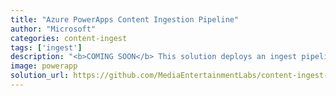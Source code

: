 ```yaml
---
title: "Azure PowerApps Content Ingestion Pipeline"
author: "Microsoft"
categories: content-ingest
tags: ['ingest']
description: "<b>COMING SOON</b> This solution deploys an ingest pipeline into Azure Blob storage utilizing PowerApps. The pipeline starts in Azure Blob to extract metadata, video insights and then condition the assets before outputing it to the supply chain processing workflow"
image: powerapp
solution_url: https://github.com/MediaEntertainmentLabs/content-ingest-pipeline
---
```

